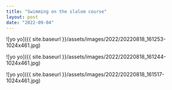 ```yaml
---
title: "Swimming on the slalom course"
layout: post
date: "2022-09-04"
---
```


![yo yo]({{ site.baseurl }}/assets/images/2022/20220818_161253-1024x461.jpg)

![yo yo]({{ site.baseurl }}/assets/images/2022/20220818_161244-1024x461.jpg)

![yo yo]({{ site.baseurl }}/assets/images/2022/20220818_161517-1024x461.jpg)
